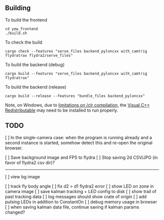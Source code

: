 ## Building

To build the frontend

    cd yew_frontend
    ./build.sh

To check the build

    cargo check --features "serve_files backend_pyloncxx with_camtrig flydratrax flydra2/serve_files"

To build the backend (debug)

    cargo build --features "serve_files backend_pyloncxx with_camtrig flydratrax"

To build the backend (release)

    cargo build --release --features "bundle_files backend_pyloncxx"

Note, on Windows, due to [limitations on /clr compilation](https://msdn.microsoft.com/en-us/library/ffkc918h.aspx), the [Visual C++  Redistributable](https://support.microsoft.com/en-us/help/2977003/the-latest-supported-visual-c-downloads) may need to be installed to run properly.

## TODO

[ ] In the single-camera case: when the program is running already and a second
    instance is started, somehow detect this and re-open the original browser.

[ ] Save background image and FPS to flydra
[ ] Stop saving 2d CSV/JPG (in favor of flydra2 csv dir)?


--------------

[ ] view bg image

[ ] track fly body angle
[ ] fix d2 > d1 flydra2 error
[ ] show LED on zone in camera image
[ ] save kalman tracking + LED config to disk
[ ] show trail of past tracking data
[ ] log messages should show crate of origin
[ ] add pulsing LEDs in addition to ConstantOn
[ ] debug memory usage in browser
[ ] when saving kalman data file, continue saving if kalman params changed?
